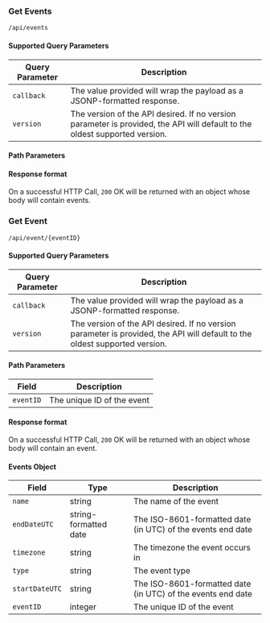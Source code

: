 ### Get Events
`/api/events`
#### Supported Query Parameters
|Query Parameter|Description|
|---|---|
|`callback`|The value provided will wrap the payload as a JSONP-formatted response.|
|`version`|The version of the API desired. If no version parameter is provided, the API will default to the oldest supported version.|
#### Path Parameters

#### Response format
On a successful HTTP Call, `200` OK will be returned with an object whose body will contain events.
### Get Event
`/api/event/{eventID}`
#### Supported Query Parameters
|Query Parameter|Description|
|---|---|
|`callback`|The value provided will wrap the payload as a JSONP-formatted response.|
|`version`|The version of the API desired. If no version parameter is provided, the API will default to the oldest supported version.|
#### Path Parameters
|Field|Description|
|---|---|
|`eventID`| The unique ID of the event |
#### Response format
On a successful HTTP Call, `200` OK will be returned with an object whose body will contain an event.
#### Events Object
|Field|Type|Description|
|---|---|---|
|`name` |string|The name of the event|
|`endDateUTC` |string-formatted date|The ISO-8601-formatted date (in UTC) of the events end date|
|`timezone` |string|The timezone the event occurs in|
|`type` |string|The event type|
|`startDateUTC` |string|The ISO-8601-formatted date (in UTC) of the events end date|
|`eventID` |integer|The unique ID of the event|
